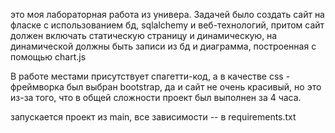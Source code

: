 это моя лабораторная работа из универа. Задачей было создать сайт на фласке с использованием бд, sqlalchemy и веб-технологий, 
притом сайт должен включать статическую страницу и динамическую, на динамической должны быть записи из бд и диаграмма,
построенная с помощью chart.js

В работе местами присутствует спагетти-код, а в качестве css - фреймворка был выбран bootstrap, да и сайт не очень красивый, но это из-за того,
что в общей сложности проект был выполнен за 4 часа.

запускается проект из main, все зависимости -- в requirements.txt
